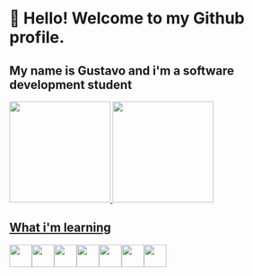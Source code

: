 # 👋 Hello! Welcome to my Github profile.
## My name is Gustavo and i'm a software development student

<div>
<a href="https://github.com/gutolive09">
<img height="180em" src="https://github-readme-stats.vercel.app/api/top-langs/?username=gutolive09&layout=compact&langs_count=7&theme=dracula"/>
<img height="180em" src="https://github-readme-stats.vercel.app/api?username=gutolive09&show_icons=true&theme=dracula&include_all_commits=true&count_private=true"/>
</div>

## What i'm learning
<img src="https://cdn.jsdelivr.net/gh/devicons/devicon/icons/html5/html5-original.svg" height="40" width="40"/><img src="https://cdn.jsdelivr.net/gh/devicons/devicon/icons/css3/css3-original.svg" height="40" width="40"/><img src="https://cdn.jsdelivr.net/gh/devicons/devicon/icons/javascript/javascript-original.svg" height="40" width="40"/><img src="https://cdn.jsdelivr.net/gh/devicons/devicon/icons/react/react-original.svg" height="40" width="40"/><img src="https://cdn.jsdelivr.net/gh/devicons/devicon/icons/python/python-original.svg" height="40" width="40"/><img src="https://cdn.jsdelivr.net/gh/devicons/devicon/icons/java/java-original.svg" height="40" width="40"/><img src="https://cdn.jsdelivr.net/gh/devicons/devicon/icons/mysql/mysql-original.svg" height="40" width="40"/>
          
          
          
          
          
          
          
          

<!--
**gutolive09/gutolive09** is a ✨ _special_ ✨ repository because its `README.md` (this file) appears on your GitHub profile.

Here are some ideas to get you started:

- 🔭 I’m currently working on ...
- 🌱 I’m currently learning ...
- 👯 I’m looking to collaborate on ...
- 🤔 I’m looking for help with ...
- 💬 Ask me about ...
- 📫 How to reach me: ...
- 😄 Pronouns: ...
- ⚡ Fun fact: ...
-->
